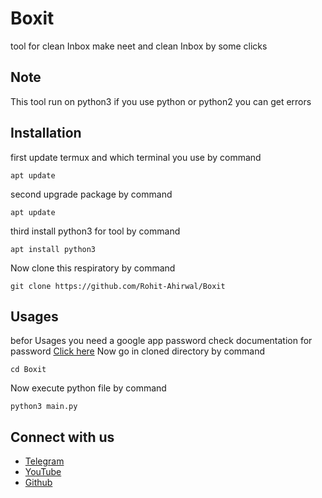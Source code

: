 # Boxit
tool for clean Inbox make neet and clean Inbox by some clicks
## Note
This tool run on python3 if you use python or python2 you can get errors
## Installation
first update termux and which terminal you use by command
```
apt update
```
second upgrade package by command
```
apt update
```
third install python3 for tool by command
```
apt install python3
```
Now clone this respiratory by command
```
git clone https://github.com/Rohit-Ahirwal/Boxit
```
## Usages
befor Usages you need a google app password check documentation
for password [Click here](https://www.google.com/url?sa=t&source=web&rct=j&url=https://support.google.com/accounts/answer/185833%3Fhl%3Den&ved=2ahUKEwi154jY8uf2AhXk7XMBHVH8BfsQFnoECAgQAQ&usg=AOvVaw2qwXmKRTjsa0k-q38HqJIX)
Now go in cloned directory by command
```
cd Boxit
```
Now execute python file by command
```
python3 main.py
```
## Connect with us
- [Telegram](https://t.me/CodelikeDevil)
- [YouTube](https://youtube.com/channel/UCEU1w2bNs4GoAbRQH6WjjFQ)
- [Github](https://github.com/Rohit-Ahirwal)